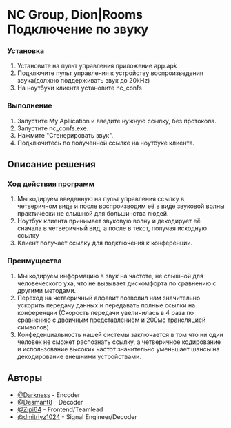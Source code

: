 # NC Group, Dion|Rooms Подключение по звуку

### Установка
1) Установите на пульт управления приложение app.apk
2) Подключите пульт управления к устройству воспроизведения звука(должно поддерживать звук до 20kHz)
3) На ноутбуки клиента установите nc_confs
### Выполнение
1) Запустите My Apllication и введите нужную ссылку, без протокола.
2) Запустите nc_confs.exe.
3) Нажмите "Сгенерировать звук".
4) Подключитесь по полученной ссылке на ноутбуке клиента.
## Описание решения
### Ход действия программ
1) Мы кодируем введенную на пульт управления ссылку в четверичном виде и после воспроизводим её в виде звуковой волны практически не слышной для большинства людей.
2) Ноутбук клиента принимает звуковую волну и декодирует её сначала в четверичный вид, а после в текст, получая исходную ссылку
3) Клиент получает ссылку для подключения к конференции.
### Преимущества
1) Мы кодируем информацию в звук на частоте, не слышной для человеческого уха, что не вызывает дискомфорта по сравнению с другими методами.
2) Переход на четверичный алфавит позволил нам значительно ускорить передачу данных и передавать полные ссылки на конференции (Скорость передачи увеличилась в 4 раза по сравнению с двоичным представлением и 200мс трансляцией символов).
3) Конфеденциальность нашей системы заключается в том что ни один человек не сможет распознать ссылку, а четверичное кодирование и использование высоких частот значительно уменьшает шансы на декодирование внешними устройствами.

## Авторы

- [@Darkness](https://www.github.com/71darkness17) - Encoder
- [@Desmant8](https://www.github.com/Dezmat8) - Decoder
- [@Zipi64](https://github.com/Zipi64) - Frontend/Teamlead
- [@dmitriyz1024]() - Signal Engineer/Decoder

